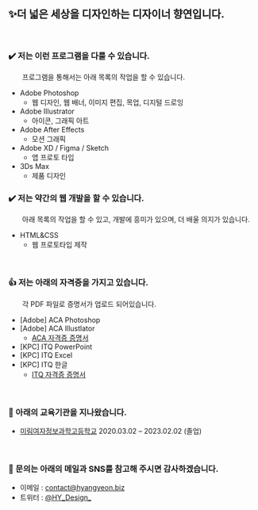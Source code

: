 ## ✨더 넓은 세상을 디자인하는 디자이너 향연입니다.

&nbsp;

### ✔️ 저는 이런 프로그램을 다룰 수 있습니다.

&emsp;&emsp;프로그램을 통해서는 아래 목록의 작업을 할 수 있습니다.

- Adobe Photoshop
    - 웹 디자인, 웹 배너, 이미지 편집, 목업, 디지털 드로잉
- Adobe Illustrator
    - 아이콘, 그래픽 아트
- Adobe After Effects
    - 모션 그래픽
- Adobe XD / Figma / Sketch
    - 앱 프로토 타입
- 3Ds Max
    - 제품 디자인


### ✔️ 저는 약간의 웹 개발을 할 수 있습니다.

&emsp;&emsp;아래 목록의 작업을 할 수 있고, 개발에 흥미가 있으며, 더 배울 의지가 있습니다.

- HTML&CSS
    - 웹 프로토타입 제작

&nbsp;

### 👍 저는 아래의 자격증을 가지고 있습니다.
&emsp;&emsp;각 PDF 파일로 증명서가 업로드 되어있습니다.

- [Adobe] ACA Photoshop
- [Adobe] ACA Illustlator
    - [ACA 자격증 증명서](https://github.com/HYeon-249/HYeon-249/blob/main/Adobe-ACA.pdf)
- [KPC] ITQ PowerPoint
- [KPC] ITQ Excel
- [KPC] ITQ 한글
    - [ITQ 자격증 증명서](https://github.com/HYeon-249/HYeon-249/blob/main/KPC-ITQ.pdf)

&nbsp;

### 🏫 아래의 교육기관을 지나왔습니다.
- [미림여자정보과학고등학교](https://www.e-mirim.hs.kr) 2020.03.02 – 2023.02.02 (졸업)

&nbsp;

### 💬 문의는 아래의 메일과 SNS를 참고해 주시면 감사하겠습니다.
- 이메일 : [contact@hyangyeon.biz](mailto:contact@hyangyeon.biz)
- 트위터 : [@HY\_Design\_](https://twitter.com/HY_Design_)
